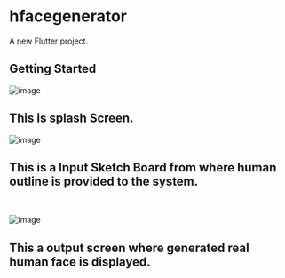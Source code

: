 # hfacegenerator

A new Flutter project.

## Getting Started

![image](https://user-images.githubusercontent.com/86229050/160311493-04421e2b-7cf3-46fc-adb7-49832c996e73.png)
<br>
<h2>This is splash Screen.</h2>

![image](https://user-images.githubusercontent.com/86229050/160311521-d62ef4e1-8677-4fbb-8c5b-536b0c1d67af.png)
<br>
<h2>This is a Input Sketch Board from where human outline is provided to the system.</h2>
<br>

![image](https://user-images.githubusercontent.com/86229050/160319317-b3e91db5-77d4-4dd2-979d-c42f830249dc.png)
<br>
<h2>This a output screen where generated real human face is displayed.</h2>
